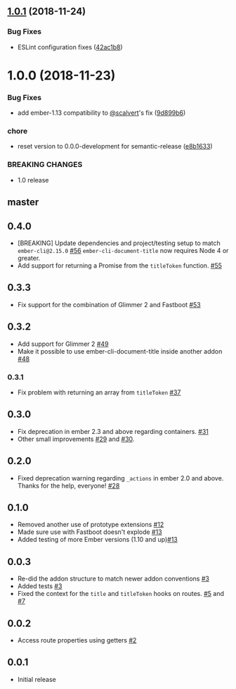 ## [1.0.1](https://github.com/mike-north/ember-cli-document-title-northm/compare/v1.0.0...v1.0.1) (2018-11-24)


### Bug Fixes

* ESLint configuration fixes ([42ac1b8](https://github.com/mike-north/ember-cli-document-title-northm/commit/42ac1b8))

# 1.0.0 (2018-11-23)


### Bug Fixes

* add ember-1.13 compatibility to [@scalvert](https://github.com/scalvert)'s fix ([9d899b6](https://github.com/mike-north/ember-cli-document-title-northm/commit/9d899b6))


### chore

* reset version to 0.0.0-development for semantic-release ([e8b1633](https://github.com/mike-north/ember-cli-document-title-northm/commit/e8b1633))


### BREAKING CHANGES

* 1.0 release

## master

## 0.4.0
+ [BREAKING] Update dependencies and project/testing setup to match `ember-cli@2.15.0` [#56](https://github.com/kimroen/ember-cli-document-title/pull/56)
  `ember-cli-document-title` now requires Node 4 or greater.
+ Add support for returning a Promise from the `titleToken` function. [#55](https://github.com/kimroen/ember-cli-document-title/pull/55)

## 0.3.3
+ Fix support for the combination of Glimmer 2 and Fastboot [#53](https://github.com/kimroen/ember-cli-document-title/pull/53)

## 0.3.2
+ Add support for Glimmer 2 [#49](https://github.com/kimroen/ember-cli-document-title/pull/49)
+ Make it possible to use ember-cli-document-title inside another addon [#48](https://github.com/kimroen/ember-cli-document-title/pull/48)

### 0.3.1
+ Fix problem with returning an array from `titleToken` [#37](https://github.com/kimroen/ember-cli-document-title/pull/37)

## 0.3.0
+ Fix deprecation in ember 2.3 and above regarding containers. [#31](https://github.com/kimroen/ember-cli-document-title/pull/31)
+ Other small improvements [#29](https://github.com/kimroen/ember-cli-document-title/pull/29) and [#30](https://github.com/kimroen/ember-cli-document-title/pull/30).

## 0.2.0
+ Fixed deprecation warning regarding `_actions` in ember 2.0 and above. Thanks for the help, everyone! [#28](https://github.com/kimroen/ember-cli-document-title/pull/28)

## 0.1.0
+ Removed another use of prototype extensions [#12](https://github.com/kimroen/ember-cli-document-title/pull/12)
+ Made sure use with Fastboot doesn't explode [#13](https://github.com/kimroen/ember-cli-document-title/pull/13)
+ Added testing of more Ember versions (1.10 and up)[#13](https://github.com/kimroen/ember-cli-document-title/pull/13)

## 0.0.3
+ Re-did the addon structure to match newer addon conventions [#3](https://github.com/kimroen/ember-cli-document-title/pull/3)
+ Added tests [#3](https://github.com/kimroen/ember-cli-document-title/pull/3)
+ Fixed the context for the `title` and `titleToken` hooks on routes. [#5](https://github.com/kimroen/ember-cli-document-title/pull/5) and [#7](https://github.com/kimroen/ember-cli-document-title/pull/7)

## 0.0.2
+ Access route properties using getters [#2](https://github.com/kimroen/ember-cli-document-title/pull/2)

## 0.0.1
+ Initial release
